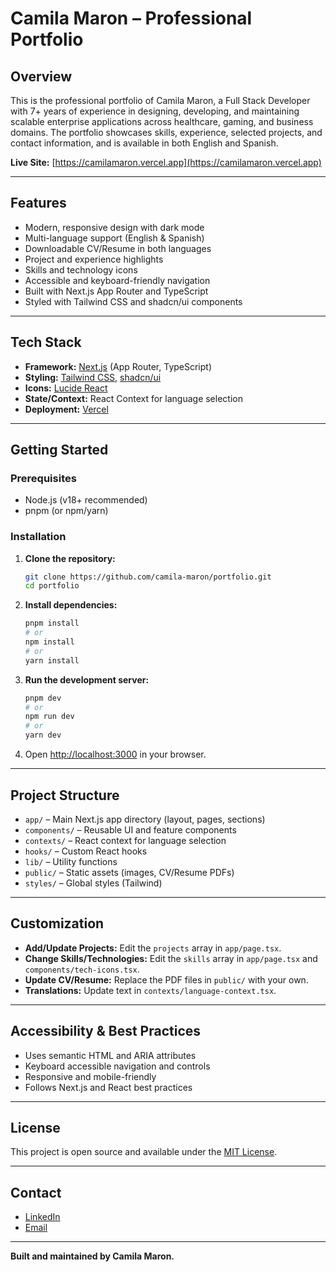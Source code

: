 # Camila Maron – Professional Portfolio

## Overview

This is the professional portfolio of Camila Maron, a Full Stack Developer with 7+ years of experience in designing, developing, and maintaining scalable enterprise applications across healthcare, gaming, and business domains. The portfolio showcases skills, experience, selected projects, and contact information, and is available in both English and Spanish.

**Live Site:** [https://camilamaron.vercel.app](https://camilamaron.vercel.app)

---

## Features

- Modern, responsive design with dark mode
- Multi-language support (English & Spanish)
- Downloadable CV/Resume in both languages
- Project and experience highlights
- Skills and technology icons
- Accessible and keyboard-friendly navigation
- Built with Next.js App Router and TypeScript
- Styled with Tailwind CSS and shadcn/ui components

---

## Tech Stack

- **Framework:** [Next.js](https://nextjs.org/) (App Router, TypeScript)
- **Styling:** [Tailwind CSS](https://tailwindcss.com/), [shadcn/ui](https://ui.shadcn.com/)
- **Icons:** [Lucide React](https://lucide.dev/)
- **State/Context:** React Context for language selection
- **Deployment:** [Vercel](https://vercel.com/)

---

## Getting Started

### Prerequisites

- Node.js (v18+ recommended)
- pnpm (or npm/yarn)

### Installation

1. **Clone the repository:**
   ```bash
   git clone https://github.com/camila-maron/portfolio.git
   cd portfolio
   ```
2. **Install dependencies:**
   ```bash
   pnpm install
   # or
   npm install
   # or
   yarn install
   ```
3. **Run the development server:**
   ```bash
   pnpm dev
   # or
   npm run dev
   # or
   yarn dev
   ```
4. Open [http://localhost:3000](http://localhost:3000) in your browser.

---

## Project Structure

- `app/` – Main Next.js app directory (layout, pages, sections)
- `components/` – Reusable UI and feature components
- `contexts/` – React context for language selection
- `hooks/` – Custom React hooks
- `lib/` – Utility functions
- `public/` – Static assets (images, CV/Resume PDFs)
- `styles/` – Global styles (Tailwind)

---

## Customization

- **Add/Update Projects:** Edit the `projects` array in `app/page.tsx`.
- **Change Skills/Technologies:** Edit the `skills` array in `app/page.tsx` and `components/tech-icons.tsx`.
- **Update CV/Resume:** Replace the PDF files in `public/` with your own.
- **Translations:** Update text in `contexts/language-context.tsx`.

---

## Accessibility & Best Practices

- Uses semantic HTML and ARIA attributes
- Keyboard accessible navigation and controls
- Responsive and mobile-friendly
- Follows Next.js and React best practices

---

## License

This project is open source and available under the [MIT License](LICENSE).

---

## Contact

- [LinkedIn](https://www.linkedin.com/in/camila-maron/)
- [Email](mailto:camila.maron93@gmail.com)

---

**Built and maintained by Camila Maron.**
